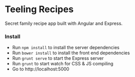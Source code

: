 # Teeling Recipes

Secret family recipe app built with Angular and Express.

### Install
- Run `npm install` to install the server dependencies
- Run `bower install` to install the front end dependencies
- Run `grunt serve` to start the Express server
- Run `grunt` to start watch for CSS & JS compiling
- Go to http://localhost:5000
